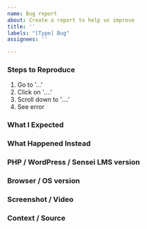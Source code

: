 ```yaml
---
name: Bug report
about: Create a report to help us improve
title: ''
labels: "[Type] Bug"
assignees: ''

---
```


<!-- Thanks for contributing to Sensei LMS! Pick a clear title ("Lesson: Show complexity in individual lessons") and proceed. -->

### Steps to Reproduce
1. Go to '...'
2. Click on '....'
3. Scroll down to '....'
4. See error

### What I Expected


### What Happened Instead


### PHP / WordPress / Sensei LMS version


### Browser / OS version


### Screenshot / Video


### Context / Source
<!-- Optional: share your unique context to help us understand your perspective. -->



<!--
PLEASE NOTE
- These comments won't show up when you submit the issue.
- Everything is optional, but try to add as many details as possible.

Contributing docs:
https://github.com/Automattic/sensei/blob/trunk/CONTRIBUTING.md

Helpful tips for screenshots:
https://en.support.wordpress.com/make-a-screenshot/
-->
